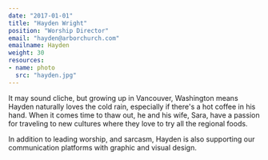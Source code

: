 ```yaml
---
date: "2017-01-01"
title: "Hayden Wright"
position: "Worship Director"
email: "hayden@arborchurch.com"
emailname: Hayden
weight: 30
resources:
- name: photo
  src: "hayden.jpg"
---
```


It may sound cliche, but growing up in Vancouver, Washington means Hayden naturally loves the cold rain, especially if there's a hot coffee in his hand. When it comes time to thaw out, he and his wife, Sara, have a passion for traveling to new cultures where they love to try all the regional foods.

In addition to leading worship, and sarcasm, Hayden is also supporting our communication platforms with graphic and visual design. 
